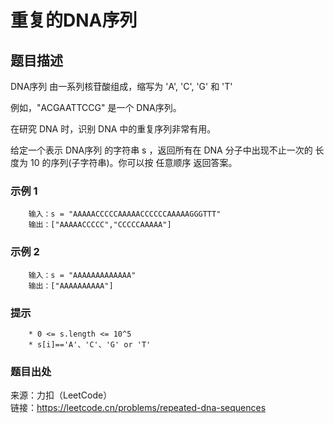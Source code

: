 # 重复的DNA序列

## 题目描述

DNA序列 由一系列核苷酸组成，缩写为 'A', 'C', 'G' 和 'T'

例如，"ACGAATTCCG" 是一个 DNA序列。

在研究 DNA 时，识别 DNA 中的重复序列非常有用。

给定一个表示 DNA序列 的字符串 s ，返回所有在 DNA 分子中出现不止一次的 长度为 10 的序列(子字符串)。你可以按 任意顺序 返回答案。

### 示例 1

```text
    输入：s = "AAAAACCCCCAAAAACCCCCCAAAAAGGGTTT"
    输出：["AAAAACCCCC","CCCCCAAAAA"]
```

### 示例 2

```text
    输入：s = "AAAAAAAAAAAAA"
    输出：["AAAAAAAAAA"]
```

### 提示

```text
    * 0 <= s.length <= 10^5
    * s[i]=='A'、'C'、'G' or 'T'
```

### 题目出处

来源：力扣（LeetCode）  
链接：<https://leetcode.cn/problems/repeated-dna-sequences>
